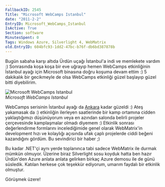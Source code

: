 ```yaml
---
FallbackID: 2545
Title: "Microsoft WebCamps Istanbul"
date: "2011-2-2"
EntryID: Microsoft_WebCamps_Istanbul
IsActive: True
Section: software
MinutesSpent: 0
Tags: Windows Azure, Silverlight 4, WebMatrix
old.EntryID: 604bfc93-1dd2-47bc-b76f-db6bd387878b
---
```

Bugün sabaha karşı altıda Ürdün uçağı İstanbul'a indi ve memlekete
vardım :) Sonrasında koşa koşa bir eve uğrayıp hemen WebCamps
etkinliğinin İstanbul ayağı için Microsoft binasına doğru koşuma devam
ettim :) 5 dakikalık bir gecikmeyle de olsa WebCamps etkinliği güzel
başlayıp güzel bitti diyebilirim.

![Microsoft WebCamps
Istanbul](media/Microsoft_WebCamps_Istanbul/01022011_1.jpg)\
*Microsoft WebCamps Istanbul*

WebCamps serisinin İstanbul ayağı da
[Ankara](http://daron.yondem.com/tr/post/e1da472e-5549-4e54-88bc-b15dcd3e5bcc)
kadar güzeldi :) Ateş yakamasak da :) etkinliğin ilerleyen saatlerinde
bir kamp ortamına cidden yaklaştığımızı düşünüyorum veya en azından
salonda belirli projeler çerçevesinde kamplaşmalar olmadı diyemem :)
Etkinlik sonrası değerlendirme formlarını incelediğimide genel olarak
WebMatrix'in development hızı ve kolaylığı açısında ufak çaplı
projelerde ciddi beğeni kazandığını gördüm. Bu sevindirici bir haber ;)

Bu kadar .NET'çi aynı yerde toplanınca tabi sadece WebMatrix ile durmak
mümkün olmuyor. Üzerine biraz Silverlight sosu koyduk hatta ben hazır
Ürdün'den Azure anlata anlata gelirken birkaç Azure demosu ile de günü
süsledik. Katılan herkese çok teşekkür ediyorum, umarım faydalı bir
etkinlik olmuştur.

Görüşmek üzere!


